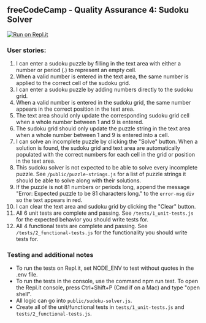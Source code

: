 ## **freeCodeCamp** - Quality Assurance 4: Sudoku Solver

[![Run on Repl.it](https://repl.it/badge/github/freeCodeCamp/boilerplate-project-sudoku-solver)](https://repl.it/github/freeCodeCamp/boilerplate-project-sudoku-solver)

### User stories:

1.  I can enter a sudoku puzzle by filling in the text area with either a number or period (.) to represent an empty cell.
1.  When a valid number is entered in the text area, the same number is applied to the correct cell of the sudoku grid.
1.  I can enter a sudoku puzzle by adding numbers directly to the sudoku grid.
1.  When a valid number is entered in the sudoku grid, the same number appears in the correct position in the text area.
1.  The text area should only update the corresponding sudoku grid cell when a whole number between 1 and 9 is entered.
1.  The sudoku grid should only update the puzzle string in the text area when a whole number between 1 and 9 is entered into a cell.
1.  I can solve an incomplete puzzle by clicking the "Solve" button. When a solution is found, the sudoku grid and text area are automatically populated with the correct numbers for each cell in the grid or position in the text area.
1.  This sudoku solver is not expected to be able to solve every incomplete puzzle. See `/public/puzzle-strings.js` for a list of puzzle strings it should be able to solve along with their solutions.
1.  If the puzzle is not 81 numbers or periods long, append the message "Error: Expected puzzle to be 81 characters long." to the `error-msg` `div` so the text appears in red.
1.  I can clear the text area and sudoku grid by clicking the "Clear" button.
1.  All 6 unit tests are complete and passing. See `/tests/1_unit-tests.js` for the expected behavior you should write tests for.
1.  All 4 functional tests are complete and passing. See `/tests/2_functional-tests.js` for the functionality you should write tests for.

### Testing and additional notes

- To run the tests on Repl.it, set NODE_ENV to test without quotes in the .env file.
- To run the tests in the console, use the command npm run test. To open the Repl.it console, press Ctrl+Shift+P (Cmd if on a Mac) and type "open shell".
- All logic can go into `public/sudoku-solver.js`.
- Create all of the unit/functional tests in `tests/1_unit-tests.js` and `tests/2_functional-tests.js`.
